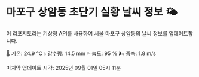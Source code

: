 
# 마포구 상암동 초단기 실황 날씨 정보 🌤️

이 리포지토리는 기상청 API를 사용하여 서울 마포구 상암동의 날씨 정보를 업데이트합니다. 

🌡️ 기온: 24.9 ℃
💧 강수량: 14.5 mm
💦 습도: 95 %
🌬️ 풍속: 1.8 m/s

마지막 업데이트 시각: 2025년 09월 01일 05시 11분    
